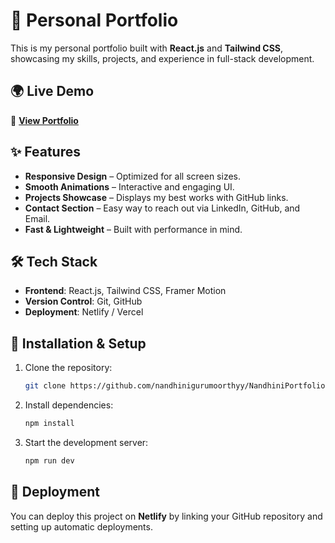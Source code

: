 # 🚀 Personal Portfolio  

This is my personal portfolio built with **React.js** and **Tailwind CSS**, showcasing my skills, projects, and experience in full-stack development.  


## 🌍 Live Demo  

🔗 **[View Portfolio](https://nandhinigportfolio.netlify.app/)** 

## ✨ Features  

- **Responsive Design** – Optimized for all screen sizes.  
- **Smooth Animations** – Interactive and engaging UI.  
- **Projects Showcase** – Displays my best works with GitHub links.  
- **Contact Section** – Easy way to reach out via LinkedIn, GitHub, and Email.  
- **Fast & Lightweight** – Built with performance in mind.  

## 🛠️ Tech Stack  

- **Frontend**: React.js, Tailwind CSS, Framer Motion  
- **Version Control**: Git, GitHub  
- **Deployment**: Netlify / Vercel  

## 📂 Installation & Setup  

1. Clone the repository:  
   ```sh  
   git clone https://github.com/nandhinigurumoorthyy/NandhiniPortfolio.git
   ```  
2. Install dependencies:  
   ```sh  
   npm install  
   ```  
3. Start the development server:  
   ```sh  
   npm run dev  
   ```  

## 🚀 Deployment  

You can deploy this project on **Netlify** by linking your GitHub repository and setting up automatic deployments.  
